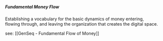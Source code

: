 ##### Fundamental Money Flow 

Establishing a vocabulary for the basic dynamics of money entering, flowing through, and leaving the organization that creates the digital space.

see: [[GenSeq - Fundamental Flow of Money]]
